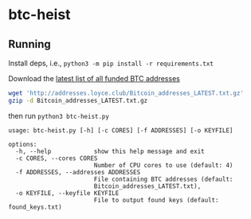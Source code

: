 # btc-heist


## Running

Install deps, i.e., `python3 -m pip install -r requirements.txt`

Download the [latest list of all funded BTC addresses](http://addresses.loyce.club/)

```bash
wget 'http://addresses.loyce.club/Bitcoin_addresses_LATEST.txt.gz'
gzip -d Bitcoin_addresses_LATEST.txt.gz
```
then run `python3 btc-heist.py`

```
usage: btc-heist.py [-h] [-c CORES] [-f ADDRESSES] [-o KEYFILE]

options:
  -h, --help            show this help message and exit
  -c CORES, --cores CORES
                        Number of CPU cores to use (default: 4)
  -f ADDRESSES, --addresses ADDRESSES
                        File containing BTC addresses (default:
                        Bitcoin_addresses_LATEST.txt),
  -o KEYFILE, --keyfile KEYFILE
                        File to output found keys (default: found_keys.txt)
```